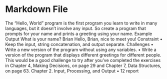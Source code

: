 ﻿# Markdown File

The “Hello, World” program is the first program you learn
to write in many languages, but it doesn’t involve any input.
So create a program that prompts for your name and prints
a greeting using your name.
Example Output
What is your name? Brian
Hello, Brian, nice to meet you!
Constraint
• Keep the input, string concatenation, and output separate.
Challenges
• Write a new version of the program without using any
variables.
• Write a version of the program that displays different
greetings for different people. This would be a good
challenge to try after you’ve completed the exercises in
Chapter 4, Making Decisions, on page 29 and Chapter 7,
Data Structures, on page 63.
Chapter 2. Input, Processing, and Output • 12
report